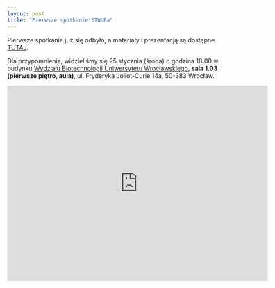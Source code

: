 ```yaml
---
layout: post
title: "Pierwsze spotkanie STWURa"
---
```



Pierwsze spotkanie już się odbyło, a materiały i prezentacją są dostępne [TUTAJ](https://github.com/michbur/STWUR-01-2017). 

Dla przypomnienia, widzieliśmy się 25 stycznia (środa) o godzina 18:00 w budynku [Wydziału Biotechnologii Uniwersytetu Wrocławskiego](www.biotech.uni.wroc.pl), **sala 1.03 (pierwsze piętro, aula)**, ul. Fryderyka Joliot-Curie 14a, 50-383 Wrocław.

<div class="icontain">
  <iframe src="https://www.google.com/maps/embed?pb=!1m18!1m12!1m3!1d2504.81336504207!2d17.05112095135786!3d51.11190354726343!2m3!1f0!2f0!3f0!3m2!1i1024!2i768!4f13.1!3m3!1m2!1s0x470fe9d431a65883%3A0xfb9b19e68108ab85!2sWydzia%C5%82+Biotechnologii+Uniwersytetu+Wroc%C5%82awskiego!5e0!3m2!1spl!2spl!4v1484132181053" width="600" height="450" frameborder="0" style="border:0" allowfullscreen></iframe>
</div>